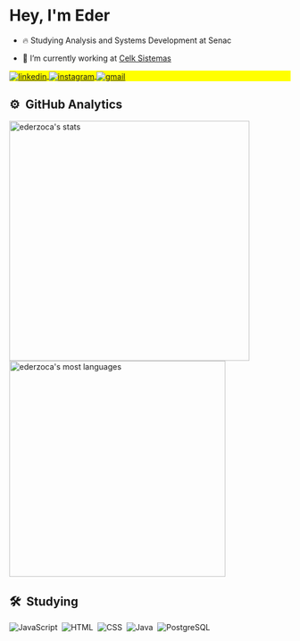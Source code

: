 <h1 align="left">Hey, I'm Eder</h1>

- 🔥 Studying Analysis and Systems Development at Senac 

- 🔭 I’m currently working at [Celk Sistemas]([https://www.instagram.com/celksistemas/?theme=dark])

<p align="left" style="background:yellow">
<a href="linkedin.com/in/eder-silveira-202854237/" target="_blank">
  <img align="center" src="https://img.shields.io/badge/-Eder Silveira-05122A?style=flat&logo=linkedin" alt="linkedin"/>
</a>
<a href="https://instagram.com/eder.silveiraa" target="_blank">
 <img align="center" src="https://img.shields.io/badge/-eder.silveira-05122A?style=flat&logo=instagram" alt="instagram"/>
</a>
<a href="mailto:eder.silveira10@hotmail.com" target="_blank">
 <img align="center" src="https://img.shields.io/badge/-Eder Silveira-05122A?style=flat&logo=gmail" alt="gmail"/>
</a>

<br>

## ⚙️ &nbsp;GitHub Analytics

<p align="left" display="inline">
<img width="430em" src="https://github-readme-stats.vercel.app/api?username=ederzoca&show_icons=true&theme=radical" alt="ederzoca's stats"/>
<img width="387em" src="https://github-readme-stats.vercel.app/api/top-langs/?username=ederzoca&layout=compact&theme=radical" alt="ederzoca's most languages"/>
</p>

## 🛠 &nbsp;Studying

![JavaScript](https://img.shields.io/badge/-JavaScript-61DAFB?logo=javascript&logoColor=white&style=for-the-badge)&nbsp;
![HTML](https://img.shields.io/badge/-HTML-61DAFB?logo=html5&logoColor=white&style=for-the-badge)&nbsp;
![CSS](https://img.shields.io/badge/-CSS-61DAFB?logo=css3&logoColor=white&style=for-the-badge)&nbsp;
![Java](https://img.shields.io/badge/-Java-61DAFB?logo=java&logoColor=white&style=for-the-badge)&nbsp;
![PostgreSQL](https://img.shields.io/badge/-PostgreSQL-61DAFB?logo=postgresql&logoColor=white&style=for-the-badge)&nbsp;

